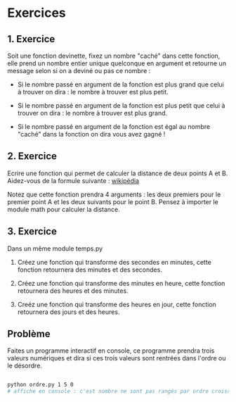 # Exercices

## 1. Exercice

Soit une fonction devinette, fixez un nombre "caché" dans cette fonction, elle prend un nombre entier unique quelconque en argument et retourne un message selon si on a deviné ou pas ce nombre :

- Si le nombre passé en argument de la fonction est plus grand que celui à trouver on dira : le nombre à trouver est plus petit.

- Si le nombre passé en argument de la fonction est plus petit que celui à trouver on dira : le nombre à trouver est plus grand.

- Si le nombre passé en argument de la fonction est égal au nombre "caché" dans la fonction on dira vous avez gagné !

## 2. Exercice

Ecrire une fonction qui permet de calculer la distance de deux points A et B. Aidez-vous de la formule suivante :
[wikipédia](https://fr.wikipedia.org/wiki/Distance_entre_deux_points_sur_le_plan_cart%C3%A9sien)

Notez que cette fonction prendra 4 arguments : les deux premiers pour le premier point A et les deux suivants pour le point B. Pensez à importer le module math pour calculer la distance.

## 3. Exercice

Dans un même module temps.py

1. Créez une fonction qui transforme des secondes en minutes, cette fonction retournera des minutes et des secondes.

2. Créez une fonction qui transforme des minutes en heure, cette fonction retournera des heures et des minutes.

3. Creéz une fonction qui transforme des heures en jour, cette fonction retournera des jours et des heures.

## Problème

Faites un programme interactif en console, ce programme prendra trois valeurs numériques et dira si ces trois valeurs sont rentrées dans l'ordre ou le désordre.

```bash

python ordre.py 1 5 0
# affiche en console : c'est nombre ne sont pas rangés par ordre croissant ou décroissant

```
